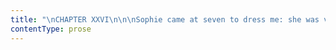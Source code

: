 ```yaml
---
title: "\nCHAPTER XXVI\n\n\nSophie came at seven to dress me: she was very long indeed in\naccomplishing her task; so long that Mr. Rochester, grown, I suppose,\nimpatient of my delay, sent up to ask why I did not come.\_ She was just\nfastening my veil (the plain square of blond after all) to my hair with\na brooch; I hurried from under her hands as soon as I could.\n\n“Stop!” she cried in French.\_ “Look at yourself in the mirror: you have\nnot taken one peep.”\n\nSo I turned at the door: I saw a robed and veiled figure, so unlike my\nusual self that it seemed almost the image of a stranger.\_ “Jane!”\ncalled a voice, and I hastened down.\_ I was received at the foot of the\nstairs by Mr. Rochester.\n\n“Lingerer!” he said, “my brain is on fire with impatience, and you tarry\nso long!”\n\nHe took me into the dining-room, surveyed me keenly all over, pronounced\nme “fair as a lily, and not only the pride of his life, but the desire\nof his eyes,” and then telling me he would give me but ten minutes to\neat some breakfast, he rang the bell.\_ One of his lately hired servants,\na footman, answered it.\n\n“Is John getting the carriage ready?”\n\n“Yes, sir.”\n\n“Is the luggage brought down?”\n\n“They are bringing it down, sir.”\n\n“Go you to the church: see if Mr. Wood (the clergyman) and the clerk are\nthere: return and tell me.”\n\nThe church, as the reader knows, was but just beyond the gates; the\nfootman soon returned.\n\n“Mr. Wood is in the vestry, sir, putting on his surplice.”\n\n“And the carriage?”\n\n“The horses are harnessing.”\n\n“We shall not want it to go to church; but it must be ready the moment\nwe return: all the boxes and luggage arranged and strapped on, and the\ncoachman in his seat.”\n\n“Yes, sir.”\n\n“Jane, are you ready?”\n\nI rose.\_ There were no groomsmen, no bridesmaids, no relatives to wait\nfor or marshal: none but Mr. Rochester and I.\_ Mrs. Fairfax stood in the\nhall as we passed.\_\_ I would fain have spoken to her, but my hand was\nheld by a grasp of iron: I was hurried along by a stride I could hardly\nfollow; and to look at Mr. Rochester’s face was to feel that not a\nsecond of delay would be tolerated for any purpose.\_ I wonder what other\nbridegroom ever looked as he did—so bent up to a purpose, so grimly\nresolute: or who, under such steadfast brows, ever revealed such flaming\nand flashing eyes.\n\nI know not whether the day was fair or foul; in descending the drive, I\ngazed neither on sky nor earth: my heart was with my eyes; and both\nseemed migrated into Mr. Rochester’s frame.\_ I wanted to see the\ninvisible thing on which, as we went along, he appeared to fasten a\nglance fierce and fell.\_ I wanted to feel the thoughts whose force he\nseemed breasting and resisting.\n\nAt the churchyard wicket he stopped: he discovered I was quite out of\nbreath.\_ “Am I cruel in my love?” he said.\_ “Delay an instant: lean on\nme, Jane.”\n\nAnd now I can recall the picture of the grey old house of God rising\ncalm before me, of a rook wheeling round the steeple, of a ruddy morning\nsky beyond.\_ I remember something, too, of the green grave-mounds; and I\nhave not forgotten, either, two figures of strangers straying amongst\nthe low hillocks and reading the mementoes graven on the few mossy\nhead-stones.\_ I noticed them, because, as they saw us, they passed round\nto the back of the church; and I doubted not they were going to enter by\nthe side-aisle door and witness the ceremony.\_ By Mr. Rochester they\nwere not observed; he was earnestly looking at my face from which the\nblood had, I daresay, momentarily fled: for I felt my forehead dewy, and\nmy cheeks and lips cold.\_ When I rallied, which I soon did, he walked\ngently with me up the path to the porch.\n\nWe entered the quiet and humble temple; the priest waited in his white\nsurplice at the lowly altar, the clerk beside him.\_ All was still: two\nshadows only moved in a remote corner.\_ My conjecture had been correct:\nthe strangers had slipped in before us, and they now stood by the vault\nof the Rochesters, their backs towards us, viewing through the rails the\nold time-stained marble tomb, where a kneeling angel guarded the remains\nof Damer de Rochester, slain at Marston Moor in the time of the civil\nwars, and of Elizabeth, his wife.\n\nOur place was taken at the communion rails.\_ Hearing a cautious step\nbehind me, I glanced over my shoulder: one of the strangers—a gentleman,\nevidently—was advancing up the chancel.\_ The service began.\_ The\nexplanation of the intent of matrimony was gone through; and then the\nclergyman came a step further forward, and, bending slightly towards Mr.\nRochester, went on.\n\n“I require and charge you both (as ye will answer at the dreadful day of\njudgment, when the secrets of all hearts shall be disclosed), that if\neither of you know any impediment why ye may not lawfully be joined\ntogether in matrimony, ye do now confess it; for be ye well assured that\nso many as are coupled together otherwise than God’s Word doth allow,\nare not joined together by God, neither is their matrimony lawful.”\n\nHe paused, as the custom is.\_ When is the pause after that sentence ever\nbroken by reply?\_ Not, perhaps, once in a hundred years.\_ And the\nclergyman, who had not lifted his eyes from his book, and had held his\nbreath but for a moment, was proceeding: his hand was already stretched\ntowards Mr. Rochester, as his lips unclosed to ask, “Wilt thou have this\nwoman for thy wedded wife?”—when a distinct and near voice said—\n\n“The marriage cannot go on: I declare the existence of an impediment.”\n\nThe clergyman looked up at the speaker and stood mute; the clerk did the\nsame; Mr. Rochester moved slightly, as if an earthquake had rolled under\nhis feet: taking a firmer footing, and not turning his head or eyes, he\nsaid, “Proceed.”\n\nProfound silence fell when he had uttered that word, with deep but low\nintonation.\_ Presently Mr. Wood said—\n\n“I cannot proceed without some investigation into what has been\nasserted, and evidence of its truth or falsehood.”\n\n“The ceremony is quite broken off,” subjoined the voice behind us.\_ “I\nam in a condition to prove my allegation: an insuperable impediment to\nthis marriage exists.”\n\nMr. Rochester heard, but heeded not: he stood stubborn and rigid, making\nno movement but to possess himself of my hand.\_ What a hot and strong\ngrasp he had! and how like quarried marble was his pale, firm, massive\nfront at this moment!\_ How his eye shone, still watchful, and yet wild\nbeneath!\n\nMr. Wood seemed at a loss.\_ “What is the nature of the impediment?” he\nasked.\_ “Perhaps it may be got over—explained away?”\n\n“Hardly,” was the answer.\_ “I have called it insuperable, and I speak\nadvisedly.”\n\nThe speaker came forward and leaned on the rails.\_ He continued,\nuttering each word distinctly, calmly, steadily, but not loudly—\n\n“It simply consists in the existence of a previous marriage.\_ Mr.\nRochester has a wife now living.”\n\nMy nerves vibrated to those low-spoken words as they had never vibrated\nto thunder—my blood felt their subtle violence as it had never felt\nfrost or fire; but I was collected, and in no danger of swooning.\_ I\nlooked at Mr. Rochester: I made him look at me.\_ His whole face was\ncolourless rock: his eye was both spark and flint.\_ He disavowed\nnothing: he seemed as if he would defy all things.\_ Without speaking,\nwithout smiling, without seeming to recognise in me a human being, he\nonly twined my waist with his arm and riveted me to his side.\n\n“Who are you?” he asked of the intruder.\n\n“My name is Briggs, a solicitor of --- Street, London.”\n\n“And you would thrust on me a wife?”\n\n“I would remind you of your lady’s existence, sir, which the law\nrecognises, if you do not.”\n\n“Favour me with an account of her—with her name, her parentage, her\nplace of abode.”\n\n“Certainly.”\_ Mr. Briggs calmly took a paper from his pocket, and read\nout in a sort of official, nasal voice:—\n\n“‘I affirm and can prove that on the 20th of October A.D. --- (a date of\nfifteen years back), Edward Fairfax Rochester, of Thornfield Hall, in\nthe county of ---, and of Ferndean Manor, in ---shire, England, was\nmarried to my sister, Bertha Antoinetta Mason, daughter of Jonas Mason,\nmerchant, and of Antoinetta his wife, a Creole, at --- church, Spanish\nTown, Jamaica.\_ The record of the marriage will be found in the register\nof that church—a copy of it is now in my possession.\_ Signed, Richard\nMason.’”\n\n“That—if a genuine document—may prove I have been married, but it does\nnot prove that the woman mentioned therein as my wife is still living.”\n\n“She was living three months ago,” returned the lawyer.\n\n“How do you know?”\n\n“I have a witness to the fact, whose testimony even you, sir, will\nscarcely controvert.”\n\n“Produce him—or go to hell.”\n\n“I will produce him first—he is on the spot.\_ Mr. Mason, have the\ngoodness to step forward.”\n\nMr. Rochester, on hearing the name, set his teeth; he experienced, too,\na sort of strong convulsive quiver; near to him as I was, I felt the\nspasmodic movement of fury or despair run through his frame.\_ The second\nstranger, who had hitherto lingered in the background, now drew near; a\npale face looked over the solicitor’s shoulder—yes, it was Mason\nhimself.\_ Mr. Rochester turned and glared at him.\_ His eye, as I have\noften said, was a black eye: it had now a tawny, nay, a bloody light in\nits gloom; and his face flushed—olive cheek and hueless forehead\nreceived a glow as from spreading, ascending heart-fire: and he stirred,\nlifted his strong arm—he could have struck Mason, dashed him on the\nchurch-floor, shocked by ruthless blow the breath from his body—but\nMason shrank away, and cried faintly, “Good God!”\_ Contempt fell cool on\nMr. Rochester—his passion died as if a blight had shrivelled it up: he\nonly asked—“What have you to say?”\n\nAn inaudible reply escaped Mason’s white lips.\n\n“The devil is in it if you cannot answer distinctly.\_ I again demand,\nwhat have you to say?”\n\n“Sir—sir,” interrupted the clergyman, “do not forget you are in a sacred\nplace.”\_ Then addressing Mason, he inquired gently, “Are you aware, sir,\nwhether or not this gentleman’s wife is still living?”\n\n“Courage,” urged the lawyer,—“speak out.”\n\n“She is now living at Thornfield Hall,” said Mason, in more articulate\ntones: “I saw her there last April.\_ I am her brother.”\n\n“At Thornfield Hall!” ejaculated the clergyman.\_ “Impossible!\_ I am an\nold resident in this neighbourhood, sir, and I never heard of a Mrs.\nRochester at Thornfield Hall.”\n\nI saw a grim smile contort Mr. Rochester’s lips, and he muttered—\n\n“No, by God!\_ I took care that none should hear of it—or of her under\nthat name.”\_ He mused—for ten minutes he held counsel with himself: he\nformed his resolve, and announced it—\n\n“Enough! all shall bolt out at once, like the bullet from the barrel.\_\nWood, close your book and take off your surplice; John Green (to the\nclerk), leave the church: there will be no wedding to-day.”\_ The man\nobeyed.\n\nMr. Rochester continued, hardily and recklessly: “Bigamy is an ugly\nword!—I meant, however, to be a bigamist; but fate has out-manoeuvred\nme, or Providence has checked me,—perhaps the last.\_ I am little better\nthan a devil at this moment; and, as my pastor there would tell me,\ndeserve no doubt the sternest judgments of God, even to the quenchless\nfire and deathless worm.\_ Gentlemen, my plan is broken up:—what this\nlawyer and his client say is true: I have been married, and the woman to\nwhom I was married lives!\_ You say you never heard of a Mrs. Rochester\nat the house up yonder, Wood; but I daresay you have many a time\ninclined your ear to gossip about the mysterious lunatic kept there\nunder watch and ward.\_ Some have whispered to you that she is my bastard\nhalf-sister: some, my cast-off mistress.\_ I now inform you that she is\nmy wife, whom I married fifteen years ago,—Bertha Mason by name; sister\nof this resolute personage, who is now, with his quivering limbs and\nwhite cheeks, showing you what a stout heart men may bear.\_ Cheer up,\nDick!—never fear me!—I’d almost as soon strike a woman as you.\_ Bertha\nMason is mad; and she came of a mad family; idiots and maniacs through\nthree generations!\_ Her mother, the Creole, was both a madwoman and a\ndrunkard!—as I found out after I had wed the daughter: for they were\nsilent on family secrets before.\_ Bertha, like a dutiful child, copied\nher parent in both points.\_ I had a charming partner—pure, wise, modest:\nyou can fancy I was a happy man.\_ I went through rich scenes!\_ Oh! my\nexperience has been heavenly, if you only knew it!\_ But I owe you no\nfurther explanation.\_ Briggs, Wood, Mason, I invite you all to come up\nto the house and visit Mrs. Poole’s patient, and my wife!\_ You shall\nsee what sort of a being I was cheated into espousing, and judge whether\nor not I had a right to break the compact, and seek sympathy with\nsomething at least human.\_ This girl,” he continued, looking at me,\n“knew no more than you, Wood, of the disgusting secret: she thought all\nwas fair and legal and never dreamt she was going to be entrapped into a\nfeigned union with a defrauded wretch, already bound to a bad, mad, and\nembruted partner!\_ Come all of you—follow!”\n\nStill holding me fast, he left the church: the three gentlemen came\nafter.\_ At the front door of the hall we found the carriage.\n\n“Take it back to the coach-house, John,” said Mr. Rochester coolly; “it\nwill not be wanted to-day.”\n\nAt our entrance, Mrs. Fairfax, Adèle, Sophie, Leah, advanced to meet and\ngreet us.\n\n“To the right-about—every soul!” cried the master; “away with your\ncongratulations!\_ Who wants them?\_ Not I!—they are fifteen years too\nlate!”\n\nHe passed on and ascended the stairs, still holding my hand, and still\nbeckoning the gentlemen to follow him, which they did.\_ We mounted the\nfirst staircase, passed up the gallery, proceeded to the third storey:\nthe low, black door, opened by Mr. Rochester’s master-key, admitted us\nto the tapestried room, with its great bed and its pictorial cabinet.\n\n“You know this place, Mason,” said our guide; “she bit and stabbed you\nhere.”\n\nHe lifted the hangings from the wall, uncovering the second door: this,\ntoo, he opened.\_ In a room without a window, there burnt a fire guarded\nby a high and strong fender, and a lamp suspended from the ceiling by a\nchain.\_ Grace Poole bent over the fire, apparently cooking something in\na saucepan.\_ In the deep shade, at the farther end of the room, a figure\nran backwards and forwards.\_ What it was, whether beast or human being,\none could not, at first sight, tell: it grovelled, seemingly, on all\nfours; it snatched and growled like some strange wild animal: but it was\ncovered with clothing, and a quantity of dark, grizzled hair, wild as a\nmane, hid its head and face.\n\n“Good-morrow, Mrs. Poole!” said Mr. Rochester.\_ “How are you? and how is\nyour charge to-day?”\n\n“We’re tolerable, sir, I thank you,” replied Grace, lifting the boiling\nmess carefully on to the hob: “rather snappish, but not ‘rageous.”\n\nA fierce cry seemed to give the lie to her favourable report: the\nclothed hyena rose up, and stood tall on its hind-feet.\n\n“Ah! sir, she sees you!” exclaimed Grace: “you’d better not stay.”\n\n“Only a few moments, Grace: you must allow me a few moments.”\n\n“Take care then, sir!—for God’s sake, take care!”\n\nThe maniac bellowed: she parted her shaggy locks from her visage, and\ngazed wildly at her visitors.\_ I recognised well that purple face,—those\nbloated features.\_ Mrs. Poole advanced.\n\n“Keep out of the way,” said Mr. Rochester, thrusting her aside: “she has\nno knife now, I suppose, and I’m on my guard.”\n\n“One never knows what she has, sir: she is so cunning: it is not in\nmortal discretion to fathom her craft.”\n\n“We had better leave her,” whispered Mason.\n\n“Go to the devil!” was his brother-in-law’s recommendation.\n\n“‘Ware!” cried Grace.\_ The three gentlemen retreated simultaneously.\_\nMr. Rochester flung me behind him: the lunatic sprang and grappled his\nthroat viciously, and laid her teeth to his cheek: they struggled.\_ She\nwas a big woman, in stature almost equalling her husband, and corpulent\nbesides: she showed virile force in the contest—more than once she\nalmost throttled him, athletic as he was.\_ He could have settled her\nwith a well-planted blow; but he would not strike: he would only\nwrestle.\_ At last he mastered her arms; Grace Poole gave him a cord, and\nhe pinioned them behind her: with more rope, which was at hand, he bound\nher to a chair.\_ The operation was performed amidst the fiercest yells\nand the most convulsive plunges.\_ Mr. Rochester then turned to the\nspectators: he looked at them with a smile both acrid and desolate.\n\n“That is my wife,” said he.\_ “Such is the sole conjugal embrace I am\never to know—such are the endearments which are to solace my leisure\nhours!\_ And this is what I wished to have” (laying his hand on my\nshoulder): “this young girl, who stands so grave and quiet at the mouth\nof hell, looking collectedly at the gambols of a demon, I wanted her\njust as a change after that fierce ragout.\_ Wood and Briggs, look at the\ndifference!\_ Compare these clear eyes with the red balls yonder—this\nface with that mask—this form with that bulk; then judge me, priest of\nthe gospel and man of the law, and remember with what judgment ye judge\nye shall be judged!\_ Off with you now.\_ I must shut up my prize.”\n\nWe all withdrew.\_ Mr. Rochester stayed a moment behind us, to give some\nfurther order to Grace Poole.\_ The solicitor addressed me as he\ndescended the stair.\n\n“You, madam,” said he, “are cleared from all blame: your uncle will be\nglad to hear it—if, indeed, he should be still living—when Mr. Mason\nreturns to Madeira.”\n\n“My uncle!\_ What of him?\_ Do you know him?”\n\n“Mr. Mason does.\_ Mr. Eyre has been the Funchal correspondent of his\nhouse for some years.\_ When your uncle received your letter intimating\nthe contemplated union between yourself and Mr. Rochester, Mr. Mason,\nwho was staying at Madeira to recruit his health, on his way back to\nJamaica, happened to be with him.\_ Mr. Eyre mentioned the intelligence;\nfor he knew that my client here was acquainted with a gentleman of the\nname of Rochester.\_ Mr. Mason, astonished and distressed as you may\nsuppose, revealed the real state of matters.\_ Your uncle, I am sorry to\nsay, is now on a sick bed; from which, considering the nature of his\ndisease—decline—and the stage it has reached, it is unlikely he will\never rise.\_ He could not then hasten to England himself, to extricate\nyou from the snare into which you had fallen, but he implored Mr. Mason\nto lose no time in taking steps to prevent the false marriage.\_ He\nreferred him to me for assistance.\_ I used all despatch, and am thankful\nI was not too late: as you, doubtless, must be also.\_ Were I not morally\ncertain that your uncle will be dead ere you reach Madeira, I would\nadvise you to accompany Mr. Mason back; but as it is, I think you had\nbetter remain in England till you can hear further, either from or of\nMr. Eyre.\_ Have we anything else to stay for?” he inquired of Mr. Mason.\n\n“No, no—let us be gone,” was the anxious reply; and without waiting to\ntake leave of Mr. Rochester, they made their exit at the hall door.\_ The\nclergyman stayed to exchange a few sentences, either of admonition or\nreproof, with his haughty parishioner; this duty done, he too departed.\n\nI heard him go as I stood at the half-open door of my own room, to which\nI had now withdrawn.\_ The house cleared, I shut myself in, fastened the\nbolt that none might intrude, and proceeded—not to weep, not to mourn, I\nwas yet too calm for that, but—mechanically to take off the wedding\ndress, and replace it by the stuff gown I had worn yesterday, as I\nthought, for the last time.\_ I then sat down: I felt weak and tired.\_ I\nleaned my arms on a table, and my head dropped on them.\_ And now I\nthought: till now I had only heard, seen, moved—followed up and down\nwhere I was led or dragged—watched event rush on event, disclosure open\nbeyond disclosure: but now, I thought.\n\nThe morning had been a quiet morning enough—all except the brief scene\nwith the lunatic: the transaction in the church had not been noisy;\nthere was no explosion of passion, no loud altercation, no dispute, no\ndefiance or challenge, no tears, no sobs: a few words had been spoken, a\ncalmly pronounced objection to the marriage made; some stern, short\nquestions put by Mr. Rochester; answers, explanations given, evidence\nadduced; an open admission of the truth had been uttered by my master;\nthen the living proof had been seen; the intruders were gone, and all\nwas over.\n\nI was in my own room as usual—just myself, without obvious change:\nnothing had smitten me, or scathed me, or maimed me.\_ And yet where was\nthe Jane Eyre of yesterday?—where was her life?—where were her\nprospects?\n\nJane Eyre, who had been an ardent, expectant woman—almost a bride, was a\ncold, solitary girl again: her life was pale; her prospects were\ndesolate.\_ A Christmas frost had come at midsummer; a white December\nstorm had whirled over June; ice glazed the ripe apples, drifts crushed\nthe blowing roses; on hayfield and cornfield lay a frozen shroud: lanes\nwhich last night blushed full of flowers, to-day were pathless with\nuntrodden snow; and the woods, which twelve hours since waved leafy and\nflagrant as groves between the tropics, now spread, waste, wild, and\nwhite as pine-forests in wintry Norway.\_ My hopes were all dead—struck\nwith a subtle doom, such as, in one night, fell on all the first-born in\nthe land of Egypt.\_ I looked on my cherished wishes, yesterday so\nblooming and glowing; they lay stark, chill, livid corpses that could\nnever revive.\_ I looked at my love: that feeling which was my\nmaster’s—which he had created; it shivered in my heart, like a suffering\nchild in a cold cradle; sickness and anguish had seized it; it could not\nseek Mr. Rochester’s arms—it could not derive warmth from his breast.\_\nOh, never more could it turn to him; for faith was blighted—confidence\ndestroyed!\_ Mr. Rochester was not to me what he had been; for he was not\nwhat I had thought him.\_ I would not ascribe vice to him; I would not\nsay he had betrayed me; but the attribute of stainless truth was gone\nfrom his idea, and from his presence I must go: that I perceived\nwell.\_ When—how—whither, I could not yet discern; but he himself, I\ndoubted not, would hurry me from Thornfield.\_ Real affection, it seemed,\nhe could not have for me; it had been only fitful passion: that was\nbalked; he would want me no more.\_ I should fear even to cross his path\nnow: my view must be hateful to him.\_ Oh, how blind had been my eyes!\_\nHow weak my conduct!\n\nMy eyes were covered and closed: eddying darkness seemed to swim round\nme, and reflection came in as black and confused a flow.\_\nSelf-abandoned, relaxed, and effortless, I seemed to have laid me down\nin the dried-up bed of a great river; I heard a flood loosened in remote\nmountains, and felt the torrent come: to rise I had no will, to flee I\nhad no strength.\_ I lay faint, longing to be dead.\_ One idea only still\nthrobbed life-like within me—a remembrance of God: it begot an unuttered\nprayer: these words went wandering up and down in my rayless mind, as\nsomething that should be whispered, but no energy was found to express\nthem—\n\n“Be not far from me, for trouble is near: there is none to help.”\n\nIt was near: and as I had lifted no petition to Heaven to avert it—as I\nhad neither joined my hands, nor bent my knees, nor moved my lips—it\ncame: in full heavy swing the torrent poured over me.\_ The whole\nconsciousness of my life lorn, my love lost, my hope quenched, my faith\ndeath-struck, swayed full and mighty above me in one sullen mass.\_ That\nbitter hour cannot be described: in truth, “the waters came into my\nsoul; I sank in deep mire: I felt no standing; I came into deep waters;\nthe floods overflowed me.”\n"
contentType: prose
---
```



